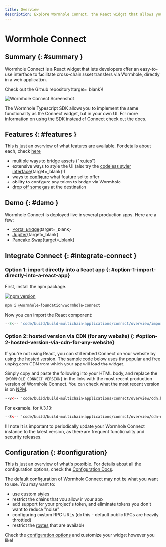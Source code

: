 ```yaml
---
title: Overview
description: Explore Wormhole Connect, the React widget that allows you to offer an easy-to-use UI for cross-chain asset transfers via Wormhole in a web application. 
---
```


# Wormhole Connect

## Summary {: #summary }

Wormhole Connect is a React widget that lets developers offer an easy-to-use interface to facilitate cross-chain asset transfers via Wormhole, directly in a web application.

Check out the [Github repository](https://github.com/wormhole-foundation/wormhole-connect){target=\_blank}!

![Wormhole Connect Screenshot](https://camo.githubusercontent.com/fda29f71df76f388a4e579624e538c876f89c396d2dd6d9486657aa8f9a3a19c/68747470733a2f2f692e696d6775722e636f6d2f735a4a4b7738652e706e67)

The Wormhole Typescript SDK allows you to implement the same functionality as the Connect widget, but in your own UI. For more information on using the SDK instead of Connect check out the docs.

## Features {: #features }

This is just an overview of what features are available. For details about each, check [here](../connect/features.md).

- multiple ways to bridge assets ("[routes](./routes.md)")
- extensive ways to style the UI (also try the [codeless styler interface](https://connect-in-style.wormhole.com/){target=\_blank}!)
- ways to [configure](./configuration.md) what feature set to offer
- ability to configure any token to bridge via Wormhole
- [drop off some gas](./features.md) at the destination

## Demo {: #demo }

Wormhole Connect is deployed live in several production apps. Here are a few:

- [Portal Bridge](https://portalbridge.com/){target=\_blank}
- [Jupiter](https://jup.ag/bridge/cctp){target=\_blank}
- [Pancake Swap](https://bridge.pancakeswap.finance/wormhole){target=\_blank}

## Integrate Connect {: #integrate-connect }

### Option 1: import directly into a React app  {: #option-1-import-directly-into-a-react-app}

First, install the npm package.

[![npm version](https://img.shields.io/npm/v/@wormhole-foundation/wormhole-connect.svg)](https://www.npmjs.com/package/@wormhole-foundation/wormhole-connect) 

```bash
npm i @wormhole-foundation/wormhole-connect
```

Now you can import the React component:

```ts
--8<-- 'code/build/build-multichain-applications/connect/overview/import.js'
```

### Option 2: hosted version via CDN (for any website) {: #option-2-hosted-version-via-cdn-for-any-website}

If you're not using React, you can still embed Connect on your website by using the hosted version. The sample code below uses the popular and free unpkg.com CDN from which your app will load the widget.

Simply copy and paste the following into your HTML body, and replace the ```{WORMHOLE_CONNECT_VERSION}``` in the links with the most recent production version of Wormhole Connect. You can check what the most recent version is on [NPM](https://www.npmjs.com/package/@wormhole-foundation/wormhole-connect/v/latest).

```html
--8<-- 'code/build/build-multichain-applications/connect/overview/cdn.html'
```

For example, for [0.3.13](https://www.npmjs.com/package/@wormhole-foundation/wormhole-connect/v/0.3.13):

```html
--8<-- 'code/build/build-multichain-applications/connect/overview/cdn-with-version.html'
```

!!! note 
    It is important to periodically update your Wormhole Connect instance to the latest version, as there are frequent functionality and security releases.

## Configuration {: #configuration}

This is just an overview of what's possible. For details about all the configuration options, check the [Configuration Docs](../connect/configuration.md).

The default configuration of Wormhole Connect may not be what you want to use.  You may want to:

- use custom styles 
- restrict the chains that you allow in your app
- add support for your project's token, and eliminate tokens you don't want to reduce "noise"
- configuring custom RPC URLs (do this - default public RPCs are heavily throttled)
- restrict the [routes](./routes.md) that are available

Check the [configuration options](./configuration.md) and customize your widget however you like!